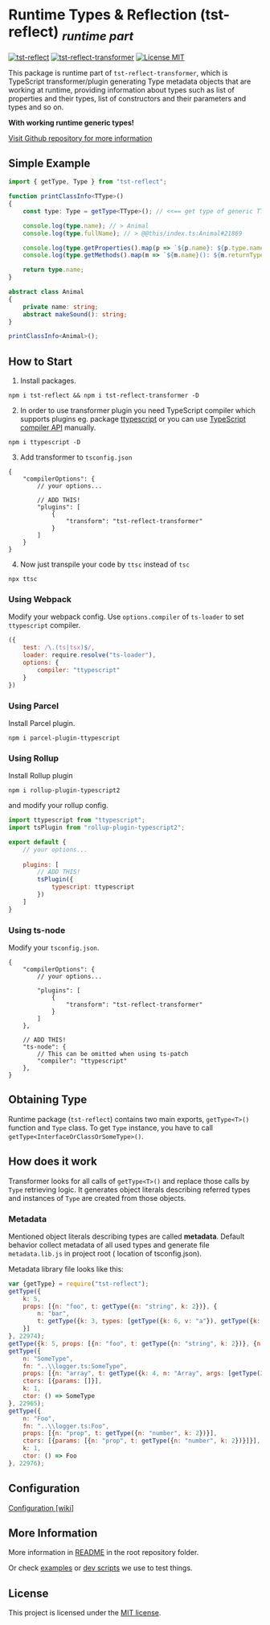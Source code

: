 <h1>Runtime Types & Reflection (tst-reflect) <sub><i>runtime part</i></sub></h1>

[![tst-reflect](https://img.shields.io/npm/v/tst-reflect.svg?color=brightgreen&style=flat-square&logo=npm&label=tst-reflect)](https://www.npmjs.com/package/tst-reflect)
[![tst-reflect-transformer](https://img.shields.io/npm/v/tst-reflect-transformer.svg?color=brightgreen&style=flat-square&logo=npm&label=tst-reflect-transformer)](https://www.npmjs.com/package/tst-reflect-transformer)
[![License MIT](https://img.shields.io/badge/License-MIT-brightgreen?style=flat-square)](https://opensource.org/licenses/MIT)

This package is runtime part of `tst-reflect-transformer`, which is TypeScript transformer/plugin generating Type metadata objects that are working at runtime, providing
information about types such as list of properties and their types, list of constructors and their parameters and types and so on.

**With working runtime generic types!**


[Visit Github repository for more information](https://github.com/Hookyns/tst-reflect)

## Simple Example

```typescript
import { getType, Type } from "tst-reflect";

function printClassInfo<TType>()
{
    const type: Type = getType<TType>(); // <<== get type of generic TType

    console.log(type.name); // > Animal
    console.log(type.fullName); // > @@this/index.ts:Animal#21869

    console.log(type.getProperties().map(p => `${p.name}: ${p.type.name}`).join("\n")); // > name: string
    console.log(type.getMethods().map(m => `${m.name}(): ${m.returnType.name}`).join("\n")); // > makeSound(): string

    return type.name;
}

abstract class Animal
{
    private name: string;
    abstract makeSound(): string;
}

printClassInfo<Animal>();
```

## How to Start

1. Install packages.
```
npm i tst-reflect && npm i tst-reflect-transformer -D
```


2. In order to use transformer plugin you need TypeScript compiler which supports plugins eg. package [ttypescript](https://www.npmjs.com/package/ttypescript) or you can use [TypeScript compiler API](https://github.com/Microsoft/TypeScript/wiki/Using-the-Compiler-API) manually.
```
npm i ttypescript -D
```


3. Add transformer to `tsconfig.json`
```json5
{
    "compilerOptions": {
        // your options...

        // ADD THIS!
        "plugins": [
            {
                "transform": "tst-reflect-transformer"
            }
        ]
    }
}
```
4. Now just transpile your code by `ttsc` instead of `tsc`
```
npx ttsc
```

### Using Webpack
Modify your webpack config. Use `options.compiler` of `ts-loader` to set `ttypescript` compiler.
```javascript
({
    test: /\.(ts|tsx)$/,
    loader: require.resolve("ts-loader"),
    options: {
        compiler: "ttypescript"
    }
})
```

### Using Parcel
Install Parcel plugin.
```
npm i parcel-plugin-ttypescript
```

### Using Rollup
Install Rollup plugin
```
npm i rollup-plugin-typescript2
```
and modify your rollup config.
```javascript
import ttypescript from "ttypescript";
import tsPlugin from "rollup-plugin-typescript2";

export default {
    // your options...
    
    plugins: [
        // ADD THIS!
        tsPlugin({
            typescript: ttypescript
        })
    ]
}
```

### Using ts-node
Modify your `tsconfig.json`.
```json5
{
    "compilerOptions": {
        // your options...

        "plugins": [
            {
                "transform": "tst-reflect-transformer"
            }
        ]
    },
    
    // ADD THIS!
    "ts-node": {
        // This can be omitted when using ts-patch
        "compiler": "ttypescript"
    },
}
```

## Obtaining Type

Runtime package (`tst-reflect`) contains two main exports, `getType<T>()` function and `Type` class. To get `Type` instance, you have to call `getType<InterfaceOrClassOrSomeType>()`.

## How does it work

Transformer looks for all calls of `getType<T>()` and replace those calls by `Type` retrieving logic. It generates object literals describing referred types and instances of `Type`
are created from those objects.

### Metadata

Mentioned object literals describing types are called **metadata**. Default behavior collect metadata of all used types and generate file `metadata.lib.js` in project root (
location of tsconfig.json).

Metadata library file looks like this:

```javascript
var {getType} = require("tst-reflect");
getType({
    k: 5,
    props: [{n: "foo", t: getType({n: "string", k: 2})}, {
        n: "bar",
        t: getType({k: 3, types: [getType({k: 6, v: "a"}), getType({k: 6, v: "b"})], union: true, inter: false})
    }]
}, 22974);
getType({k: 5, props: [{n: "foo", t: getType({n: "string", k: 2})}, {n: "bar", t: getType({n: "string", k: 2})}]}, 22969);
getType({
    n: "SomeType",
    fn: "..\\logger.ts:SomeType",
    props: [{n: "array", t: getType({k: 4, n: "Array", args: [getType(22969)]})}],
    ctors: [{params: []}],
    k: 1,
    ctor: () => SomeType
}, 22965);
getType({
    n: "Foo",
    fn: "..\\logger.ts:Foo",
    props: [{n: "prop", t: getType({n: "number", k: 2})}],
    ctors: [{params: [{n: "prop", t: getType({n: "number", k: 2})}]}],
    k: 1,
    ctor: () => Foo
}, 22976);
```

## Configuration
[Configuration [wiki]](https://github.com/Hookyns/tst-reflect/wiki/Configuration)


## More Information

More information in [README](https://github.com/Hookyns/tst-reflect) in the root repository folder.

Or check [examples](https://github.com/Hookyns/tst-reflect/tree/main/examples)
or [dev scripts](https://github.com/Hookyns/tst-reflect/tree/main/dev) we use to test things.

## License
This project is licensed under the [MIT license](./LICENSE).